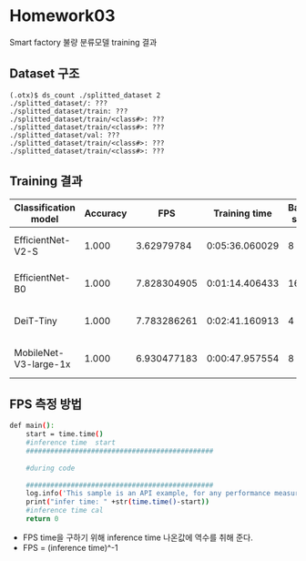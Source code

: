 # Homework03
Smart factory 불량 분류모델 training 결과

## Dataset 구조
```
(.otx)$ ds_count ./splitted_dataset 2
./splitted_dataset/: ???
./splitted_dataset/train: ???​
./splitted_dataset/train/<class#>: ???​
./splitted_dataset/train/<class#>: ???​
./splitted_dataset/val: ???
./splitted_dataset/train/<class#>: ???​
./splitted_dataset/train/<class#>: ???​
```

## Training 결과
|Classification model|Accuracy|FPS|Training time|Batch size|Learning rate|Other prams|
|----|----|----|----|----|----|----|
|EfficientNet-V2-S|1.000|3.62979784|0:05:36.060029|8|lr: 3.550e-03|None|
|EfficientNet-B0|1.000 |7.828304905|0:01:14.406433|16|lr: 2.450e-03|None|
|DeiT-Tiny| 1.000|7.783286261|0:02:41.160913|4|lr: 2.450e-03|None|
|MobileNet-V3-large-1x|1.000 |6.930477183|0:00:47.957554|8|lr: 2.900e-03|None|


## FPS 측정 방법

```sh
def main():
    start = time.time()
    #inference time  start
    ##############################################
    
    #during code
    
    ##############################################
    log.info('This sample is an API example, for any performance measurements please use the dedicated benchmark_app tool\n')
    print("infer time: " +str(time.time()-start))
    #inference time cal
    return 0

```
- FPS time을 구하기 위해 inference time 나온값에 역수를 취해 준다. 
- FPS = (inference time)^-1
